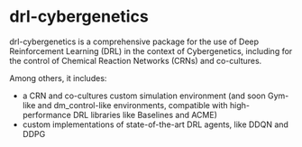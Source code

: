 # drl-cybergenetics

drl-cybergenetics is a comprehensive package for the use of Deep Reinforcement Learning (DRL) in the context of Cybergenetics, including for the control of Chemical Reaction Networks (CRNs) and co-cultures.

Among others, it includes:
- a CRN and co-cultures custom simulation environment (and soon Gym-like and dm_control-like environments, compatible with high-performance DRL libraries like Baselines and ACME)
- custom implementations of state-of-the-art DRL agents, like DDQN and DDPG 
